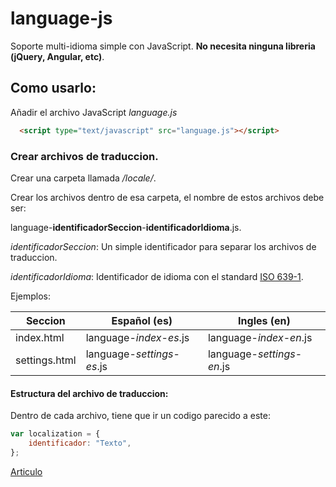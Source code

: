 # language-js
Soporte multi-idioma simple con JavaScript. **No necesita ninguna libreria (jQuery, Angular, etc)**.
## Como usarlo: 
Añadir el archivo JavaScript *language.js*
```html
  <script type="text/javascript" src="language.js"></script>
```

### Crear archivos de traduccion.
Crear una carpeta llamada */locale/*.

Crear los archivos dentro de esa carpeta, el nombre de estos archivos debe ser:

language-**identificadorSeccion**-**identificadorIdioma**.js.


*identificadorSeccion*: Un simple identificador para separar los archivos de traduccion.

*identificadorIdioma*: Identificador de idioma con el standard [ISO 639-1](https://es.wikipedia.org/wiki/ISO_639-1).

Ejemplos:

Seccion | Español (es) | Ingles (en)
------- | -------- |------
index.html | language-*index*-*es*.js | language-*index*-*en*.js
settings.html | language-*settings*-*es*.js | language-*settings*-*en*.js

#### Estructura del archivo de traduccion:
Dentro de cada archivo, tiene que ir un codigo parecido a este:
```javascript
var localization = {
	identificador: "Texto",
};
```


[Articulo](http://murodev.blogspot.com/2016/02/multi-idioma-javascript.html)
